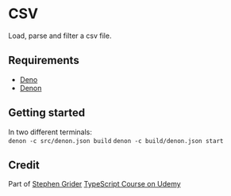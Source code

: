 # CSV

Load, parse and filter a csv file.

## Requirements

- [Deno](https://deno.land/)
- [Denon](https://deno.land/x/denon)

## Getting started

In two different terminals:  
`denon -c src/denon.json build`
`denon -c build/denon.json start`

## Credit
Part of [Stephen Grider](https://github.com/StephenGrider)
[TypeScript Course on Udemy](https://www.udemy.com/course/typescript-the-complete-developers-guide/)
